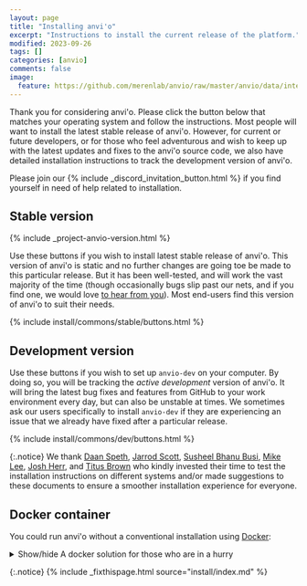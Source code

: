 ```yaml
---
layout: page
title: "Installing anvi'o"
excerpt: "Instructions to install the current release of the platform."
modified: 2023-09-26
tags: []
categories: [anvio]
comments: false
image:
  feature: https://github.com/merenlab/anvio/raw/master/anvio/data/interactive/images/logo.png
---
```


Thank you for considering anvi'o. Please click the button below that matches your operating system and follow the instructions. Most people will want to install the latest stable release of anvi'o. However, for current or future developers, or for those who feel adventurous and wish to keep up with the latest updates and fixes to the anvi'o source code, we also have detailed installation instructions to track the development version of anvi'o.

Please join our {% include _discord_invitation_button.html %} if you find yourself in need of help related to installation.

## Stable version

{% include _project-anvio-version.html %}

Use these buttons if you wish to install latest stable release of anvi'o. This version of anvi'o is static and no further changes are going toe be made to this particular release. But it has been well-tested, and will work the vast majority of the time (though occasionally bugs slip past our nets, and if you find one, we would love [to hear from you](https://github.com/merenlab/anvio/issues/new/choose)). Most end-users find this version of anvi'o to suit their needs.

{% include install/commons/stable/buttons.html %}

## Development version

Use these buttons if you wish to set up `anvio-dev` on your computer. By doing so, you will be tracking the _active development_ version of anvi'o. It will bring the latest bug fixes and features from GitHub to your work environment every day, but can also be unstable at times. We sometimes ask our users specifically to install `anvio-dev` if they are experiencing an issue that we already have fixed after a particular release.

{% include install/commons/dev/buttons.html %}

{:.notice}
We thank [Daan Speth](https://twitter.com/daanspeth), [Jarrod Scott](https://orcid.org/0000-0001-9863-1318), [Susheel Bhanu Busi](https://scholar.google.com/citations?user=U0g3IzQAAAAJ&hl=en), [Mike Lee](https://twitter.com/AstrobioMike), [Josh Herr](http://joshuaherr.com/), and [Titus Brown](https://scholar.google.com/citations?user=O4rYanMAAAAJ) who kindly invested their time to test the installation instructions on different systems and/or made suggestions to these documents to ensure a smoother installation experience for everyone.

## Docker container

You could run anvi'o without a conventional installation using [Docker](https://www.docker.com/):

<details markdown="1"><summary>Show/hide A docker solution for those who are in a hurry</summary>

We do recommend you to install anvi'o on your system, but **if you just want to run anvi'o without any installation**, you can actually do it within minutes using [docker](https://docs.docker.com/get-docker/).

The docker solution is very simple, guaranteed to work, and very effective to do quick analyses or visualize anvi'o data currencies from others without having to install anything. A more detailed article on how to run anvi'o in docker [is here](https://merenlab.org/2015/08/22/docker-image-for-anvio/), but here is a brief set of steps.

Assuming you have docker installed and running on your computer, first pull the container:

``` bash
docker pull meren/anvio:7
```

{:.notice}
Instead of the version number shown above, you can use ANY version number listed on [this Docker Hub page](https://hub.docker.com/r/meren/anvio/tags).

This step will take a few minutes and require about 15Gb of disk space. Once it is done, you can run it the following way:

```
docker run --rm -it -v `pwd`:`pwd` -w `pwd` -p 8080:8080 meren/anvio:7
```

And that's it! You are now in a virtual environment that runs anvi'o. You can exit this environment by pressing `CTRL+D`.

{:.warning}
If you wish to do resource demanding analyses, don't forget to increase the CPU and memory resources allocated for anvi'o using the docker Preferences menu.

If you at some point want to remove all containers and reclaim all the storage space, you can run this after exiting all containers:

```
docker system prune --force -a
```
</details>


{:.notice}
{% include _fixthispage.html source="install/index.md" %}
